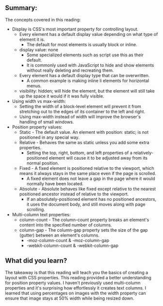 ## Summary:
The concepts covered in this reading:
* Display is CSS's most important property for controlling layout. 
    * Every element has a default display value depending on what type of element it is. 
        * The default for most elements is usually block or inline. 
    * display value: none
        * Some specialized elements such as script use this as their default. 
        * It is commonly used with JavaScript to hide and show elements without really deleting and recreating them.
    * Every element has a default display type that can be overwritten.
        * A common example is making inline li elements for horizontal menus.
    * visibility: hidden; will hide the element, but the element will still take up the space it would if it was fully visible.
* Using width vs max-width:
    * Setting the width of a block-level element will prevent it from stretching out to the edges of its container to the left and right. 
    * Using max-width instead of width will improve the browser's handling of small windows. 
* Position property values:
    * Static -  The default value. An element with position: static; is not positioned in any special way.
    * Relative - Behaves the same as static unless you add some extra properties. 
        * Setting the top, right, bottom, and left properties of a relatively-positioned element will cause it to be adjusted away from its normal position. 
    * Fixed - A fixed element is positioned relative to the viewport, which means it always stays in the same place even if the page is scrolled. 
        * A fixed element does not leave a gap in the page where it would normally have been located.
    * Absolute - Absolute behaves like fixed except relative to the nearest positioned ancestor instead of relative to the viewport. 
        * If an absolutely-positioned element has no positioned ancestors, it uses the document body, and still moves along with page scrolling. 
* Multi-column text properties:
    * column-count - The column-count property breaks an element's content into the specified number of columns.
    * column-gap - The column-gap property sets the size of the gap (gutter) between an element's columns.
        * -moz-column-count & -moz-column-gap
        * -webkit-column-count & -webkit-column-gap


## What did you learn?
The takeaway is that this reading will teach you the basics of creating a layout with CSS properties. This reading provided a better understanding for position property values. I haven't previously used multi-column properties and it's surprising how effortlessly it creates text columns. I learned that using percentages on images with the width property can ensure that image stays at 50% width while being resized down.